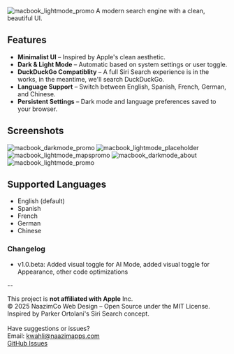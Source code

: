 
![macbook_lightmode_promo](https://github.com/user-attachments/assets/d1cf12ff-0bf8-428c-90c9-784f568583bb)
A modern search engine with a clean, beautiful UI.

## Features

- **Minimalist UI** – Inspired by Apple's clean aesthetic.
- **Dark & Light Mode** – Automatic based on system settings or user toggle.
- **DuckDuckGo Compatiblity** – A full Siri Search experience is in the works, in the meantime, we'll search DuckDuckGo.
- **Language Support** – Switch between English, Spanish, French, German, and Chinese.
- **Persistent Settings** – Dark mode and language preferences saved to your browser.

## Screenshots
![macbook_darkmode_promo](https://github.com/user-attachments/assets/b9a4921e-dcdf-4588-b42b-bdf7d68edf0e)
![macbook_lightmode_placeholder](https://github.com/user-attachments/assets/583ac911-adf4-4bbf-8389-3b573b056972)
![macbook_lightmode_mapspromo](https://github.com/user-attachments/assets/c43c9e61-5847-408c-bf84-3c2e8ed5b955)
![macbook_darkmode_about](https://github.com/user-attachments/assets/bb8db70a-9bf9-411a-b178-8325125b11da)
![macbook_lightmode_promo](https://github.com/user-attachments/assets/7eb24d7b-9853-489c-a70d-18219d13bcea)

## Supported Languages

- English (default)
- Spanish
- French
- German
- Chinese

### Changelog
- v1.0.beta: Added visual toggle for AI Mode, added visual toggle for Appearance, other code optimizations



--

This project is **not affiliated with Apple** Inc. </br>
© 2025 NaazimCo Web Design – Open Source under the MIT License. </br>
Inspired by Parker Ortolani's Siri Search concept. </br>
 </br>
Have suggestions or issues? </br>
Email: [kwahli@naazimapps.com](mailto:kwahli@naazimapps.com) </br>
[GitHub Issues](https://github.com/naazimco/SiriSearch/issues)
